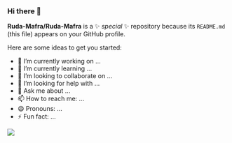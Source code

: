 ### Hi there 👋

**Ruda-Mafra/Ruda-Mafra** is a ✨ _special_ ✨ repository because its `README.md` (this file) appears on your GitHub profile.

Here are some ideas to get you started:

- 🔭 I’m currently working on ...
- 🌱 I’m currently learning ...
- 👯 I’m looking to collaborate on ...
- 🤔 I’m looking for help with ...
- 💬 Ask me about ...
- 📫 How to reach me: ...
- 😄 Pronouns: ...
- ⚡ Fun fact: ...

<div>
  <a href="https://github.com/Ruda-Mafra">
  <picture>
  <source 
    srcset="https://github-readme-stats.vercel.app/api?username=Ruda-Mafra&show_icons=true&theme=dark"
    media="(prefers-color-scheme: dark)"
  />
  <source
    srcset="https://github-readme-stats.vercel.app/api?username=Ruda-Mafra&show_icons=true"
    media="(prefers-color-scheme: light), (prefers-color-scheme: no-preference)"
  />
  <img src="https://github-readme-stats.vercel.app/api?username=Ruda-Mafra&show_icons=true" />
  </picture>
</div>
<div>
  <a href="https://github.com/Ruda-Mafra">
  <picture>
  <source
    srcset="https://github-readme-stats.vercel.app/api/top-langs?username=Ruda-Mafra&langs_count=8&theme=dark"
    media="(prefers-color-shecheme: dark)"
  />
</div>
